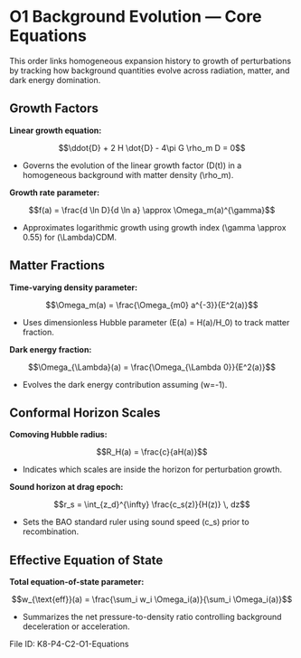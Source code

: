 # O1 Background Evolution — Core Equations

This order links homogeneous expansion history to growth of perturbations by tracking how background quantities evolve across radiation, matter, and dark energy domination.

## Growth Factors
**Linear growth equation:**

$$\ddot{D} + 2 H \dot{D} - 4\pi G \rho_m D = 0$$

- Governs the evolution of the linear growth factor \(D(t)\) in a homogeneous background with matter density \(\rho_m\).

**Growth rate parameter:**

$$f(a) = \frac{d \ln D}{d \ln a} \approx \Omega_m(a)^{\gamma}$$

- Approximates logarithmic growth using growth index \(\gamma \approx 0.55\) for \(\Lambda\)CDM.

## Matter Fractions
**Time-varying density parameter:**

$$\Omega_m(a) = \frac{\Omega_{m0} a^{-3}}{E^2(a)}$$

- Uses dimensionless Hubble parameter \(E(a) = H(a)/H_0\) to track matter fraction.

**Dark energy fraction:**

$$\Omega_{\Lambda}(a) = \frac{\Omega_{\Lambda 0}}{E^2(a)}$$

- Evolves the dark energy contribution assuming \(w=-1\).

## Conformal Horizon Scales
**Comoving Hubble radius:**

$$R_H(a) = \frac{c}{aH(a)}$$

- Indicates which scales are inside the horizon for perturbation growth.

**Sound horizon at drag epoch:**

$$r_s = \int_{z_d}^{\infty} \frac{c_s(z)}{H(z)} \, dz$$

- Sets the BAO standard ruler using sound speed \(c_s\) prior to recombination.

## Effective Equation of State
**Total equation-of-state parameter:**

$$w_{\text{eff}}(a) = \frac{\sum_i w_i \Omega_i(a)}{\sum_i \Omega_i(a)}$$

- Summarizes the net pressure-to-density ratio controlling background deceleration or acceleration.

File ID: K8-P4-C2-O1-Equations
